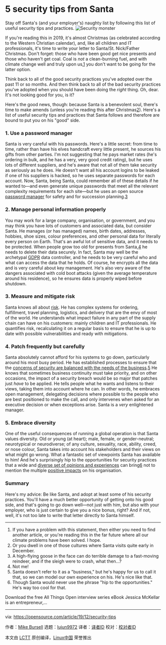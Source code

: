 [#]: collector: (lujun9972)
[#]: translator: ( )
[#]: reviewer: ( )
[#]: publisher: ( )
[#]: url: ( )
[#]: subject: (5 security tips from Santa)
[#]: via: (https://opensource.com/article/19/12/security-tips)
[#]: author: (Mike Bursell https://opensource.com/users/mikecamel)

5 security tips from Santa
======
Stay off Santa's (and your employer's) naughty list by following this
list of useful security tips and practices.
![Security monster][1]

If you're reading this in 2019, it's almost Christmas (as celebrated according to the Western Christian calendar), and, like all children and IT professionals, it's time to write your letter to Santa/St. Nick/Father Christmas. Don't forget: those who have been good get nice presents and those who haven't get coal. Coal is _not_ a clean-burning fuel, and with climate change well and truly upon us,[1][2] you don't want to be going for the latter option.

Think back to all of the good security practices you've adopted over the past 11 or so months. And then think back to all of the bad security practices you've adopted when you should have been doing the _right_ thing. Oh, dear. It's not looking good for you, is it?

Here's the good news, though: because Santa is a benevolent soul, there's time to make amends (unless you're reading this after Christmas[2][3]). Here's a list of useful security tips and practices that Santa follows and therefore are bound to put you on his "good" side.

### 1\. Use a password manager

Santa is very careful with his passwords. Here's a little secret: from time to time, rather than have his elves handcraft every little present, he sources his gifts from other parties. I'm not suggesting that he pays market rates (he's ordering in bulk, and he has a very, very good credit rating), but he uses lots of different suppliers, and he's aware that not all of them take security as seriously as he does. He doesn't want all his account logins to be leaked if one of his suppliers is hacked, so he uses separate passwords for each account. Now, Santa, being Santa, could remember all of these details if he wanted to—and even generate unique passwords that meet all the relevant complexity requirements for each site—but he uses an open source [password manager][4] for safety and for succession planning.[3][5]

### 2\. Manage personal information properly

You may work for a large company, organisation, or government, and you may think you have lots of customers and associated data, but consider Santa. He manages (or has managed) names, birth dates, addresses, hobbies, shoe sizes, colour preferences, and other personal data for literally every person on Earth. That's an awful lot of sensitive data, and it needs to be protected. When people grow too old for presents from Santa,[4][6] he needs to delete their data securely. In fact, Santa may well be the archetypal [GDPR][7] data controller, and he needs to be very careful who and what can access the data that he holds. Of course, he encrypts all the data and is very careful about key management. He's also very aware of the dangers associated with cold boot attacks (given the average temperature around his residence), so he ensures data is properly wiped before shutdown.

### 3\. Measure and mitigate risk

Santa knows all about [risk][8]. He has complex systems for ordering, fulfillment, travel planning, logistics, and delivery that are the envy of most of the world. He understands what impact failure in any part of the supply chain can have on his customers: mainly children and IT professionals. He quantifies risk, recalculating it on a regular basis to ensure that he is up to date with possible vulnerabilities and ready with mitigations.

### 4\. Patch frequently but carefully

Santa absolutely cannot afford for his systems to go down, particularly around his most busy period. He has established processes to ensure that the [concerns of security are balanced with the needs of the business][9].[5][10] He knows that sometimes business continuity must take priority, and on other occasions, the impact of a security breach would be so major that patches just _have_ to be applied. He tells people what he wants and listens to their views, taking them into account where he can. In other words, he embraces open management, delegating decisions where possible to the people who are best positioned to make the call, and only intervenes when asked for an executive decision or when exceptions arise. Santa is a _very_ enlightened manager.

### 5\. Embrace diversity

One of the useful consequences of running a global operation is that Santa values diversity. Old or young (at heart); male, female, or gender-neutral; neurotypical or neurodiverse; of any culture, sexuality, race, ability, creed, or nose colour, Santa takes into account his stakeholders and their views on what might go wrong. What a fantastic set of viewpoints Santa has available to him! And he's surprisingly hip to the opportunities for security practices that a wide and [diverse set of opinions and experiences][11] can bring[6][12] not to mention the multiple [positive impacts][13] on his organisation.

### Summary

Here's my advice: Be like Santa, and adopt at least some of his security practices. You'll have a much better opportunity of getting onto his good side, and that's going to go down well—not just with him, but also with your employer, who is just certain to give you a nice bonus, right? And if not, well, it's not too late to write that letter directly to Santa himself.

* * *

  1. If you have a problem with this statement, then either you need to find another article, or you're reading this in the far future where all our climate problems have been solved. I hope.
  2. Or you dwell in one of those cultures where Santa visits quite early in December.
  3. A high-flying goose in the face can do terrible damage to a fast-moving reindeer, and if the sleigh were to crash, what then...?
  4. Not me!
  5. Santa doesn't refer to it as a "business," but he's happy for us to call it that, so we can model our own experience on his. He's nice like that.
  6. Though Santa would never use the phrase "hip to the opportunities." He's way too cool for that.



Download the free All Things Open interview series eBook Jessica McKellar is an entrepreneur,...

--------------------------------------------------------------------------------

via: https://opensource.com/article/19/12/security-tips

作者：[Mike Bursell][a]
选题：[lujun9972][b]
译者：[译者ID](https://github.com/译者ID)
校对：[校对者ID](https://github.com/校对者ID)

本文由 [LCTT](https://github.com/LCTT/TranslateProject) 原创编译，[Linux中国](https://linux.cn/) 荣誉推出

[a]: https://opensource.com/users/mikecamel
[b]: https://github.com/lujun9972
[1]: https://opensource.com/sites/default/files/styles/image-full-size/public/lead-images/security_password_chaos_engineer_monster.png?itok=J31aRccu (Security monster)
[2]: tmp.PgLkHLx1Uz#1
[3]: tmp.PgLkHLx1Uz#2
[4]: https://opensource.com/article/18/4/3-password-managers-linux-command-line
[5]: tmp.PgLkHLx1Uz#3
[6]: tmp.PgLkHLx1Uz#4
[7]: https://opensource.com/article/18/1/being-open-about-data-privacy
[8]: http://aliceevebob.com/2019/03/12/dont-talk-security-talk-risk/
[9]: http://aliceevebob.com/2017/10/17/stop-reading-start-patching/
[10]: tmp.PgLkHLx1Uz#5
[11]: http://aliceevebob.com/2017/08/08/diversity-in-it-security-not-just-a-canine-issue/
[12]: tmp.PgLkHLx1Uz#6
[13]: https://opensource.com/article/19/11/diversity-and-inclusion-strategies
